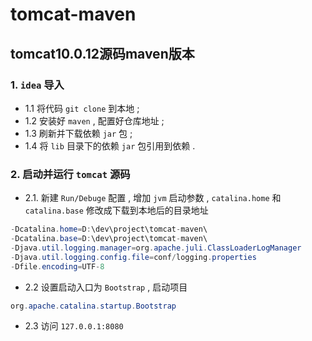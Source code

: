 # tomcat-maven
## tomcat10.0.12源码maven版本
### 1. `idea` 导入
- 1.1 将代码 `git clone` 到本地 ;
- 1.2 安装好 `maven` , 配置好仓库地址 ;
- 1.3 刷新并下载依赖 `jar` 包 ;
- 1.4 将 `lib` 目录下的依赖 `jar` 包引用到依赖 .

### 2. 启动并运行 `tomcat` 源码
- 2.1. 新建 `Run/Debuge` 配置 , 增加 `jvm` 启动参数 , `catalina.home` 和 `catalina.base` 修改成下载到本地后的目录地址
```java
-Dcatalina.home=D:\dev\project\tomcat-maven\
-Dcatalina.base=D:\dev\project\tomcat-maven\
-Djava.util.logging.manager=org.apache.juli.ClassLoaderLogManager
-Djava.util.logging.config.file=conf/logging.properties
-Dfile.encoding=UTF-8
```
- 2.2 设置启动入口为 `Bootstrap` , 启动项目
```java
org.apache.catalina.startup.Bootstrap
```
- 2.3 访问 `127.0.0.1:8080` 

